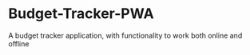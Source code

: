 # Budget-Tracker-PWA
A budget tracker application, with functionality to work both online and offline
